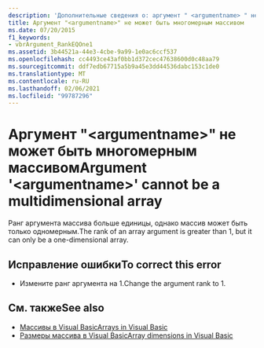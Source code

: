 ```yaml
---
description: 'Дополнительные сведения о: аргумент " <argumentname> " не может быть многомерным массивом'
title: Аргумент "<argumentname>" не может быть многомерным массивом
ms.date: 07/20/2015
f1_keywords:
- vbrArgument_RankEQOne1
ms.assetid: 3b44521a-44e3-4cbe-9a99-1e0ac6ccf537
ms.openlocfilehash: cc4493ce43af0bb1d372cec47638600d0c48aa79
ms.sourcegitcommit: ddf7edb67715a5b9a45e3dd44536dabc153c1de0
ms.translationtype: MT
ms.contentlocale: ru-RU
ms.lasthandoff: 02/06/2021
ms.locfileid: "99787296"
---
```

# <a name="argument-argumentname-cannot-be-a-multidimensional-array"></a><span data-ttu-id="bbb06-103">Аргумент "\<argumentname>" не может быть многомерным массивом</span><span class="sxs-lookup"><span data-stu-id="bbb06-103">Argument '\<argumentname>' cannot be a multidimensional array</span></span>

<span data-ttu-id="bbb06-104">Ранг аргумента массива больше единицы, однако массив может быть только одномерным.</span><span class="sxs-lookup"><span data-stu-id="bbb06-104">The rank of an array argument is greater than 1, but it can only be a one-dimensional array.</span></span>  
  
## <a name="to-correct-this-error"></a><span data-ttu-id="bbb06-105">Исправление ошибки</span><span class="sxs-lookup"><span data-stu-id="bbb06-105">To correct this error</span></span>  
  
- <span data-ttu-id="bbb06-106">Измените ранг аргумента на 1.</span><span class="sxs-lookup"><span data-stu-id="bbb06-106">Change the argument rank to 1.</span></span>  
  
## <a name="see-also"></a><span data-ttu-id="bbb06-107">См. также</span><span class="sxs-lookup"><span data-stu-id="bbb06-107">See also</span></span>

- [<span data-ttu-id="bbb06-108">Массивы в Visual Basic</span><span class="sxs-lookup"><span data-stu-id="bbb06-108">Arrays in Visual Basic</span></span>](../programming-guide/language-features/arrays/index.md)
- [<span data-ttu-id="bbb06-109">Размеры массива в Visual Basic</span><span class="sxs-lookup"><span data-stu-id="bbb06-109">Array dimensions in Visual Basic</span></span>](../programming-guide/language-features/arrays/array-dimensions.md)
